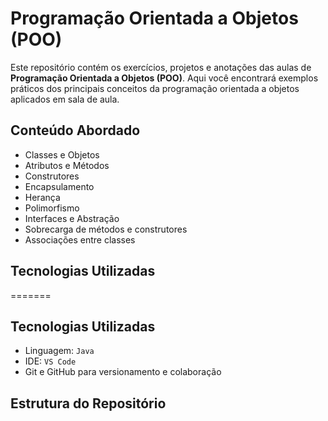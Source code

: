 # Programação Orientada a Objetos (POO)

Este repositório contém os exercícios, projetos e anotações das aulas de **Programação Orientada a Objetos (POO)**. Aqui você encontrará exemplos práticos dos principais conceitos da programação orientada a objetos aplicados em sala de aula.

## Conteúdo Abordado

- Classes e Objetos  
- Atributos e Métodos  
- Construtores  
- Encapsulamento  
- Herança  
- Polimorfismo  
- Interfaces e Abstração  
- Sobrecarga de métodos e construtores  
- Associações entre classes  
## Tecnologias Utilizadas
=======
##  Tecnologias Utilizadas

- Linguagem: `Java`
- IDE: `VS Code`
- Git e GitHub para versionamento e colaboração

## Estrutura do Repositório
